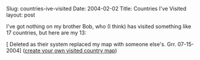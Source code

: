 Slug: countries-ive-visited
Date: 2004-02-02
Title: Countries I've Visited
layout: post

I&#39;ve got nothing on my brother Bob, who (I think) has visited something like 17 countries, but here are my 13:

[ Deleted as their system replaced my map with someone else&#39;s. Grr. 07-15-2004]
(<a href="http://www.world66.com/myworld66">create your own visited country map</a>)
